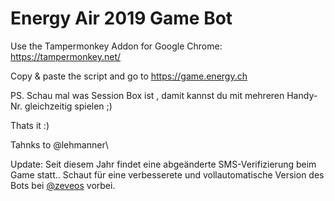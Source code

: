 # Energy Air 2019 Game Bot

Use the Tampermonkey Addon for Google Chrome: https://tampermonkey.net/

Copy & paste the script and go to https://game.energy.ch

PS. Schau mal was Session Box ist , damit kannst du mit mehreren Handy-Nr. gleichzeitig spielen ;)

Thats it :)

Tahnks to @lehmanner\

Update: Seit diesem Jahr findet eine abgeänderte SMS-Verifizierung beim  Game statt.. Schaut für eine verbesserete und vollautomatische Version des Bots bei [@zeveos](https://github.com/zeveos/) vorbei.
